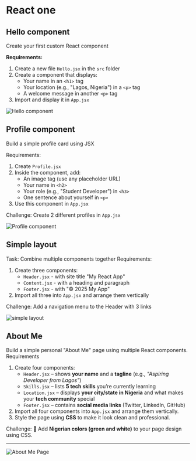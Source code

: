 # React one

## Hello component
Create your first custom React component

**Requirements:**
1. Create a new file `Hello.jsx` in the `src` folder
2. Create a component that displays:
   * Your name in an `<h1>` tag
   * Your location (e.g., "Lagos, Nigeria") in a `<p>` tag
   * A welcome message in another `<p>` tag
3. Import and display it in `App.jsx`

![Hello component](https://github.com/user-attachments/assets/78c7b288-b80e-4538-ae06-fe4f4612fd40")

## Profile component
 Build a simple profile card using JSX

Requirements:
1. Create `Profile.jsx`
2. Inside the component, add:
   * An image tag (use any placeholder URL)
   * Your name in `<h2>`
   * Your role (e.g., "Student Developer") in `<h3>`
   * One sentence about yourself in `<p>`
3. Use this component in `App.jsx`

Challenge: Create 2 different profiles in `App.jsx`

![Profile component](https://github.com/user-attachments/assets/44e76edf-a2fd-4acc-9db9-92c42a3016e8)


## Simple layout
Task: Combine multiple components together
Requirements:
1. Create three components:
   * `Header.jsx` - with site title "My React App"
   * `Content.jsx` - with a heading and paragraph
   * `Footer.jsx` - with "© 2025 My App"
2. Import all three into `App.jsx` and arrange them vertically

Challenge: Add a navigation menu to the Header with 3 links

![simple layout](https://github.com/user-attachments/assets/ba5dedba-2421-4806-a407-f813d6a9146d)

## About Me
Build a simple personal "About Me" page using multiple React components.
Requirements
1. Create four components:  
   * `Header.jsx` – shows **your name** and a **tagline** (e.g., *"Aspiring Developer from Lagos"*)  
   * `Skills.jsx` – lists **5 tech skills** you’re currently learning  
   * `Location.jsx` – displays **your city/state in Nigeria** and what makes your **tech community** special  
   * `Footer.jsx` – contains **social media links** (Twitter, LinkedIn, GitHub)  
2. Import all four components into `App.jsx` and arrange them vertically.  
3. Style the page using **CSS** to make it look clean and professional.  

Challenge:
🎨 Add **Nigerian colors (green and white)** to your page design using CSS.

---
![About Me Page](https://github.com/user-attachments/assets/95cbb28d-7437-485b-967f-cb0757c08a25)
